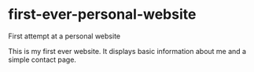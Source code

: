 # first-ever-personal-website
First attempt at a personal website

This is my first ever website. It displays basic information about me and a simple contact page.
